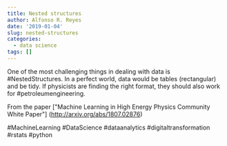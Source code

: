 ```yaml
---
title: Nested structures
author: Alfonso R. Reyes
date: '2019-01-04'
slug: nested-structures
categories:
  - data science
tags: []
---
```


One of the most challenging things in dealing with data is #NestedStructures. In a perfect world, data would be tables (rectangular) and be tidy. If physicists are finding the right format, they should also work for #petroleumengineering. 

From the paper ["Machine Learning in High Energy Physics Community White Paper"] (http://arxiv.org/abs/1807.02876)

#MachineLearning #DataScience #dataanalytics #digitaltransformation #rstats #python